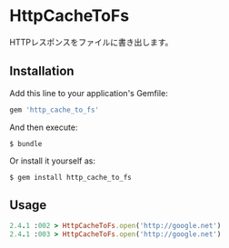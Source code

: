 # HttpCacheToFs
HTTPレスポンスをファイルに書き出します。

## Installation

Add this line to your application's Gemfile:

```ruby
gem 'http_cache_to_fs'
```

And then execute:

    $ bundle

Or install it yourself as:

    $ gem install http_cache_to_fs

## Usage
```ruby
2.4.1 :002 > HttpCacheToFs.open('http://google.net')
2.4.1 :003 > HttpCacheToFs.open('http://google.net')
```
